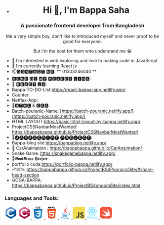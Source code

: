 - <h1 align="center">Hi 👋, I'm Bappa Saha</h1>
<h3 align="center">A passionate frontend developer from Bangladesh</h3>
<p align="center">Me a very simple boy, don't like to introduced myself and never proof  to be good for everyone. </p>
<p align="center">But I'm the best for them who understand me 😁 </p>
 
- 👀 I’m interested in web exploring and love to making code in JavaScript
- 🌱 I’m currently learning React js
- 📫🅲🅾🅽🆃🅰🅲🆃 🅼🅴: ** 01303246040 **
-  🆂🅾🅼🅴 🅾🅵 🅼🆈 🅿🅾🅹🅴🅲🆃 🅻🅸🅽🅺:
-  🤝 🆁🅴🅰🅲🆃 🅹🆂:
-  Bappa-TO-DO-LIst:https://react-bappa-app.netlify.app/
-  Counter:
-  Netflex-App:
-  🤝🅷🆃🅼🅻 & 🅲🆂🆂:
- Batch-pouranic-Name:  [https://batch-pouranic.netlify.app/](https://batch-pouranic.netlify.app/)
- HTML LAYOUT:https://basic-html-layout-by-bappa.netlify.app/
- ProjectCSSNavbarMostWanted: https://bappabappa.github.io/ProjectCSSNavbarMostWanted/
-  🤝🅙🅐🅥🅐🅢🅒🅡🅘🅟🅣 🅟🅡🅞🅙🅔🅒🅣: 
-  Bappa-blog site:https://bappablog.netlify.app/
-  🚖 CarAnaimation : https://bappabappa.github.io/CarAnaimation/
-  Snake Game: https://snakegamebappa.netlify.app/
-   🤝𝕭𝖔𝖔𝖙𝕾𝖙𝖗𝖆𝖕 𝕻𝖗𝖔𝖏𝖊𝖈𝖙:
-   portfolio cuda:https://portfolio-bappa.netlify.app/
-  পৌরাণিক: https://bappabappa.github.io/ProjectBS4PouranicSite/#share-head-section
-  GOGA-BAPPA: https://bappabappa.github.io/ProjectBS4gnoomSite/index.html
<h3 align="left">Languages and Tools:</h3>
<p align="left"> <a href="https://www.cprogramming.com/" target="_blank"> <img src="https://raw.githubusercontent.com/devicons/devicon/master/icons/c/c-original.svg" alt="c" width="40" height="40"/> </a> <a href="https://www.w3schools.com/cpp/" target="_blank"> <img src="https://raw.githubusercontent.com/devicons/devicon/master/icons/cplusplus/cplusplus-original.svg" alt="cplusplus" width="40" height="40"/> </a> <a href="https://www.w3schools.com/css/" target="_blank"> <img src="https://raw.githubusercontent.com/devicons/devicon/master/icons/css3/css3-original-wordmark.svg" alt="css3" width="40" height="40"/> </a> <a href="https://www.w3.org/html/" target="_blank"> <img src="https://raw.githubusercontent.com/devicons/devicon/master/icons/html5/html5-original-wordmark.svg" alt="html5" width="40" height="40"/> </a> <a href="https://www.java.com" target="_blank"> <img src="https://raw.githubusercontent.com/devicons/devicon/master/icons/java/java-original.svg" alt="java" width="40" height="40"/> </a> <a href="https://developer.mozilla.org/en-US/docs/Web/JavaScript" target="_blank"> <img src="https://raw.githubusercontent.com/devicons/devicon/master/icons/javascript/javascript-original.svg" alt="javascript" width="40" height="40"/> </a> <a href="https://reactjs.org/" target="_blank"> <img src="https://raw.githubusercontent.com/devicons/devicon/master/icons/react/react-original-wordmark.svg" alt="react" width="40" height="40"/> </a> <a href="https://developer.apple.com/swift/" target="_blank"> <img src="https://raw.githubusercontent.com/devicons/devicon/master/icons/swift/swift-original.svg" alt="swift" width="40" height="40"/> </a> </p

 
<!---
bappabappa/bappabappa is a ✨ special ✨ repository because its `README.md` (this file) appears on your GitHub profile.
You can click the Preview link to take a look at your changes.
--->

  


